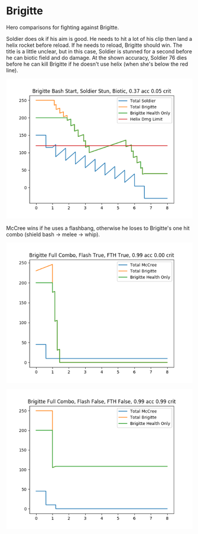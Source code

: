 # Brigitte

Hero comparisons for fighting against Brigitte.

Soldier does ok if his aim is good. He needs to hit a lot of his clip then land
a helix rocket before reload. If he needs to reload, Brigitte should win. The
title is a little unclear, but in this case, Soldier is stunned for a second
before he can biotic field and do damage. At the shown accuracy, Soldier 76 dies
before he can kill Brigitte if he doesn't use helix (when she's below the red
line).

![Alt text](images/soldier.png?raw=true "Title")

McCree wins if he uses a flashbang, otherwise he loses to Brigitte's one hit
combo (shield bash -> melee -> whip).

![Alt text](images/mccree_flash.png?raw=true "Title")

![Alt text](images/mccree_noflash.png?raw=true "Title")
